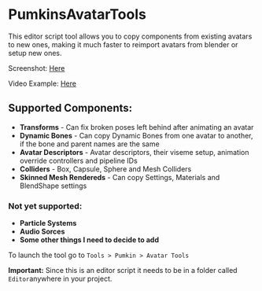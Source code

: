 # PumkinsAvatarTools
This editor script tool allows you to copy components from existing avatars to new ones, making it much faster to reimport avatars from blender or setup new ones.

Screenshot: [Here](https://puu.sh/C0Ho6/3abcacf731.png)

Video Example: [Here](https://puu.sh/BZMGY/53e5dad7c3.mp4)

## Supported Components:
- **Transforms** - Can fix broken poses left behind after animating an avatar
- **Dynamic Bones** - Can copy Dynamic Bones from one avatar to another, if the bone and parent names are the same
- **Avatar Descriptors** - Avatar descriptors, their viseme setup, animation override controllers and pipeline IDs
- **Colliders** - Box, Capsule, Sphere and Mesh Colliders
- **Skinned Mesh Rendereds** - Can copy Settings, Materials and BlendShape settings

### Not yet supported:
- **Particle Systems**
- **Audio Sorces**
- **Some other things I need to decide to add**

To launch the tool go to `Tools > Pumkin > Avatar Tools`

**Important:** Since this is an editor script it needs to be in a folder called `Editor`anywhere in your project.

